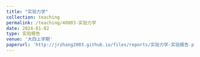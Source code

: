 ```yaml
---
title: "实验力学"
collection: teaching
permalink: /teaching/40003-实验力学
date: 2024-01-02
type: 实验报告
venue: '大四上学期'
paperurl: 'http://jrzhang2003.github.io/files/reports/实验力学-实验报告.pdf'
---
```

